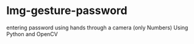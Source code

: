 # Img-gesture-password
entering password using hands through a camera (only Numbers) Using Python and OpenCV
